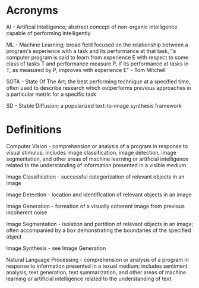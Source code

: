 # Acronyms

AI - Artifical Intelligence; abstract concept of non-organic intelligence capable of performing intelligently

ML - Machine Learning; broad field focused on the relationship between a program's experience with a task and its performance at that task, "a computer program is said to learn from experience E with respect to some class of tasks T and performance measure P, if its performance at tasks in T, as measured by P, improves with experience E" - Tom Mitchell

SOTA - State Of The Art; the best performing technique at a specified time, often used to describe research which outperforms previous approaches in a particular metric for a specific task

SD - Stable Diffusion; a popularized text-to-image synthesis framework


# Definitions

Computer Vision - comprehension or analysis of a program in response to visual stimulus; includes image classification, image detection, image segmentation, and other areas of machine learning or artificial intelligence related to the understanding of information presented in a visible medium

Image Classification - successful categorization of relevant objects in an image

Image Detection - location and identification of relevant objects in an image

Image Generation - formation of a visually coherent image from previous incoherent noise

Image Segmentation - isolation and partition of relevant objects in an image; often accompanied by a box demonstrating the boundaries of the specified object

Image Synthesis - see Image Generation

Natural Language Processing - comprehension or analysis of a program in response to information presented in a texual medium; includes sentiment analysis, text generation, text summarization, and other areas of machine learning or artificial intelligence related to the understanding of text
